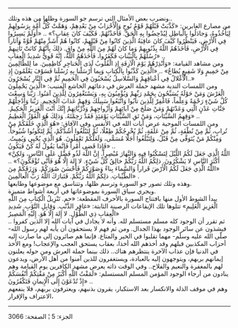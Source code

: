 ------------------------------------------------------------------------

ونضرب بعض الأمثال التي ترسم جو السورة وظلها من هذه وتلك..  
من مصارع الغابرين: «كَذَّبَتْ قَبْلَهُمْ قَوْمُ نُوحٍ وَالْأَحْزابُ مِنْ بَعْدِهِمْ، وَهَمَّتْ كُلُّ أُمَّةٍ
بِرَسُولِهِمْ لِيَأْخُذُوهُ، وَجادَلُوا بِالْباطِلِ لِيُدْحِضُوا بِهِ الْحَقَّ. فَأَخَذْتُهُمْ. فَكَيْفَ كانَ
عِقابِ؟» .. «أَوَلَمْ يَسِيرُوا فِي الْأَرْضِ، فَيَنْظُرُوا كَيْفَ كانَ عاقِبَةُ الَّذِينَ كانُوا مِنْ
قَبْلِهِمْ، كانُوا هُمْ أَشَدَّ مِنْهُمْ قُوَّةً وَآثاراً فِي الْأَرْضِ، فَأَخَذَهُمُ اللَّهُ بِذُنُوبِهِمْ وَما
كانَ لَهُمْ مِنَ اللَّهِ مِنْ واقٍ. ذلِكَ بِأَنَّهُمْ كانَتْ تَأْتِيهِمْ رُسُلُهُمْ بِالْبَيِّناتِ فَكَفَرُوا،
فَأَخَذَهُمُ اللَّهُ، إِنَّهُ قَوِيٌّ شَدِيدُ الْعِقابِ» ..  
ومن مشاهد القيامة: «وَأَنْذِرْهُمْ يَوْمَ الْآزِفَةِ إِذِ الْقُلُوبُ لَدَى الْحَناجِرِ كاظِمِينَ. ما
لِلظَّالِمِينَ مِنْ حَمِيمٍ وَلا شَفِيعٍ يُطاعُ» .. «الَّذِينَ كَذَّبُوا بِالْكِتابِ وَبِما أَرْسَلْنا بِهِ
رُسُلَنا فَسَوْفَ يَعْلَمُونَ إِذِ الْأَغْلالُ فِي أَعْناقِهِمْ وَالسَّلاسِلُ يُسْحَبُونَ فِي الْحَمِيمِ ثُمَّ فِي
النَّارِ يُسْجَرُونَ..»  
ومن اللمسات الندية مشهد حملة العرش في دعائهم الخاشع المنيب: «الَّذِينَ
يَحْمِلُونَ الْعَرْشَ وَمَنْ حَوْلَهُ يُسَبِّحُونَ بِحَمْدِ رَبِّهِمْ وَيُؤْمِنُونَ بِهِ، وَيَسْتَغْفِرُونَ لِلَّذِينَ
آمَنُوا. رَبَّنا وَسِعْتَ كُلَّ شَيْءٍ رَحْمَةً وَعِلْماً، فَاغْفِرْ لِلَّذِينَ تابُوا وَاتَّبَعُوا سَبِيلَكَ وَقِهِمْ
عَذابَ الْجَحِيمِ. رَبَّنا وَأَدْخِلْهُمْ جَنَّاتِ عَدْنٍ الَّتِي وَعَدْتَهُمْ وَمَنْ صَلَحَ مِنْ آبائِهِمْ
وَأَزْواجِهِمْ وَذُرِّيَّاتِهِمْ إِنَّكَ أَنْتَ الْعَزِيزُ الْحَكِيمُ. وَقِهِمُ السَّيِّئاتِ، وَمَنْ تَقِ السَّيِّئاتِ
يَوْمَئِذٍ فَقَدْ رَحِمْتَهُ. وَذلِكَ هُوَ الْفَوْزُ الْعَظِيمُ» ..  
ومن اللمسات الموحية عرض آيات الله في الأنفس وفي الآفاق: «هُوَ الَّذِي خَلَقَكُمْ
مِنْ تُرابٍ، ثُمَّ مِنْ نُطْفَةٍ، ثُمَّ مِنْ عَلَقَةٍ، ثُمَّ يُخْرِجُكُمْ طِفْلًا، ثُمَّ لِتَبْلُغُوا أَشُدَّكُمْ، ثُمَّ
لِتَكُونُوا شُيُوخاً. وَمِنْكُمْ مَنْ يُتَوَفَّى مِنْ قَبْلُ، وَلِتَبْلُغُوا أَجَلًا مُسَمًّى، وَلَعَلَّكُمْ تَعْقِلُونَ.
هُوَ الَّذِي يُحْيِي وَيُمِيتُ. فَإِذا قَضى أَمْراً فَإِنَّما يَقُولُ لَهُ كُنْ فَيَكُونُ» ..  
«اللَّهُ الَّذِي جَعَلَ لَكُمُ اللَّيْلَ لِتَسْكُنُوا فِيهِ وَالنَّهارَ مُبْصِراً. إِنَّ اللَّهَ لَذُو فَضْلٍ عَلَى
النَّاسِ، وَلكِنَّ أَكْثَرَ النَّاسِ لا يَشْكُرُونَ. ذلِكُمُ اللَّهُ رَبُّكُمْ خالِقُ كُلِّ شَيْءٍ. لا إِلهَ إِلَّا
هُوَ فَأَنَّى تُؤْفَكُونَ؟» .. «اللَّهُ الَّذِي جَعَلَ لَكُمُ الْأَرْضَ قَراراً وَالسَّماءَ بِناءً وَصَوَّرَكُمْ
فَأَحْسَنَ صُوَرَكُمْ. وَرَزَقَكُمْ مِنَ الطَّيِّباتِ. ذلِكُمُ اللَّهُ رَبُّكُمْ. فَتَبارَكَ اللَّهُ رَبُّ الْعالَمِينَ»
.  
وهذه وتلك تصور جو السورة وترسم ظلها، وتتناسق مع موضوعها وطابعها.  
ويجري سياق السورة بموضوعاتها في أربعة أشواط متميزة.  
يبدأ الشوط الأول منها بافتتاح السورة بالأحرف المقطعة: «حم. تَنْزِيلُ الْكِتابِ
مِنَ اللَّهِ الْعَزِيزِ الْعَلِيمِ» تتلوها تلك الإيقاعات الرصينة الثابتة: «غافِرِ
الذَّنْبِ. وَقابِلِ التَّوْبِ. شَدِيدِ الْعِقابِ ذِي الطَّوْلِ. لا إِلهَ إِلَّا هُوَ. إِلَيْهِ الْمَصِيرُ»  
.. ثم تقرر أن الوجود كله مسلم مستسلم لله. وأنه لا يجادل في آيات الله إلا
الذين كفروا فيشذون عن سائر الوجود بهذا الجدال. ومن ثم فهم لا يستحقون أن
يأبه لهم رسول الله- صلّى الله عليه وسلّم- مهما تقلبوا في الخير والمتاع.
فإنما هم صائرون إلى ما صارت إليه أحزاب المكذبين قبلهم وقد أخذهم الله
أخذا، بعقاب يستحق العجب والإعجاب! ومع الأخذ في الدنيا فإن عذاب الآخرة
ينتظرهم هناك.. ذلك بينما حملة العرش ومن حوله يعلنون إيمانهم بربهم،
ويتوجهون إليه بالعبادة، ويستغفرون للذين آمنوا من أهل الأرض، ويدعون لهم
بالمغفرة والنعيم والفلاح.. وفي الوقت ذاته يعرض مشهد الكافرين يوم القيامة
وهم ينادون من أرجاء الوجود المؤمن المسلم المستسلم: «لَمَقْتُ اللَّهِ أَكْبَرُ مِنْ
مَقْتِكُمْ أَنْفُسَكُمْ إِذْ تُدْعَوْنَ إِلَى الْإِيمانِ فَتَكْفُرُونَ» ..  
وهم في موقف الذلة والانكسار بعد الاستكبار، يقرون بذنبهم، ويعترفون بربهم،
فلا ينفعهم الاعتراف والإقرار،

------------------------------------------------------------------------

الجزء: 5 ¦ الصفحة: 3066

